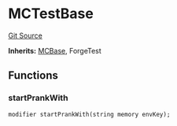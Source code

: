 # MCTestBase
[Git Source](https://github.com/metacontract/mc/blob/b874bc295b567a7e9bd6d6c63dfe84df116a2f3a/src/devkit/MCBase.sol)

**Inherits:**
[MCBase](../Flattened.sol/abstract.MCBase.md), ForgeTest


## Functions
### startPrankWith


```solidity
modifier startPrankWith(string memory envKey);
```

